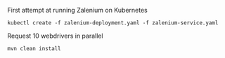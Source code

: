 First attempt at running Zalenium on Kubernetes

    kubectl create -f zalenium-deployment.yaml -f zalenium-service.yaml
    
Request 10 webdrivers in parallel
   
    mvn clean install    